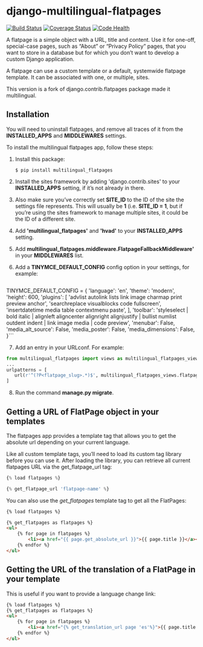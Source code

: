 # django-multilingual-flatpages

[![Build Status](https://travis-ci.org/codesyntax/django-multilingual-flatpages.svg?branch=master)](https://travis-ci.org/codesyntax/django-multilingual-flatpages) [![Coverage Status](https://coveralls.io/repos/github/codesyntax/django-multilingual-flatpages/badge.svg?branch=master)](https://coveralls.io/github/codesyntax/django-multilingual-flatpages?branch=master) [![Code Health](https://landscape.io/github/codesyntax/django-multilingual-flatpages/master/landscape.svg?style=flat)](https://landscape.io/github/codesyntax/django-multilingual-flatpages/master)


A flatpage is a simple object with a URL, title and content. Use it for one-off, special-case pages, such as “About” or “Privacy Policy” pages, that you want to store in a database but for which you don’t want to develop a custom Django application.

A flatpage can use a custom template or a default, systemwide flatpage template. It can be associated with one, or multiple, sites.

This version is a fork of django.contrib.flatpages package made it multilingual.


## Installation

You will need to uninstall flatpages, and remove all traces of it from the **INSTALLED_APPS**
and **MIDDLEWARES** settings.

To install the multilingual flatpages app, follow these steps:

1. Install this package:

    ```
    $ pip install multilingual_flatpages
    ```

2. Install the sites framework by adding 'django.contrib.sites' to your **INSTALLED_APPS** setting, if it’s not already in there.

3. Also make sure you’ve correctly set **SITE_ID** to the ID of the site the settings file represents. This will usually be **1** (i.e. **SITE_ID = 1**, but if you’re using the sites framework to manage multiple sites, it could be the ID of a different site.

4. Add **'multilingual_flatpages'** and **'hvad'** to your **INSTALLED_APPS** setting.

5. Add **multilingual_flatpages.middleware.FlatpageFallbackMiddleware'** in your **MIDDLEWARES** list.

6. Add a **TINYMCE_DEFAULT_CONFIG** config option in your settings, for example:

    ```python
TINYMCE_DEFAULT_CONFIG = {
    'language': 'en',
    'theme': 'modern',
    'height': 600,
    'plugins': [
        'advlist autolink lists link image charmap print preview anchor',
        'searchreplace visualblocks code fullscreen',
        'insertdatetime media table contextmenu paste',
    ],
    'toolbar': 'styleselect | bold italic | alignleft aligncenter alignright alignjustify | bullist numlist outdent indent | link image media | code preview',
    'menubar': False,
    'media_alt_source': False,
    'media_poster': False,
    'media_dimensions': False,
}```

7. Add an entry in your URLconf. For example:

 ```python
from multilingual_flatpages import views as multilingual_flatpages_views
...
urlpatterns = [
    url(r'^(?P<flatpage_slug>.*)$', multilingual_flatpages_views.flatpage, name='multilingual_flatpages'),
]
```

8. Run the command **manage.py migrate**.


## Getting a URL of FlatPage object in your templates

The flatpages app provides a template tag that allows you to get the absolute url depending on your current language.

Like all custom template tags, you’ll need to load its custom tag library before you can use it. After loading the library, you can retrieve all current flatpages URL via the get_flatpage_url tag:

```python
{% load flatpages %}

{% get_flatpage_url 'flatpage-name' %}
```

You can also use the *get_flatpages* template tag to get all the FlatPages:

```html
{% load flatpages %}

{% get_flatpages as flatpages %}
<ul>
    {% for page in flatpages %}
        <li><a href="{{ page.get_absolute_url }}">{{ page.title }}</a></li>
    {% endfor %}
</ul>
```

## Getting the URL of the translation of a FlatPage in your template

This is useful if you want to provide a language change link:

```html
{% load flatpages %}
{% get_flatpages as flatpages %}
<ul>
    {% for page in flatpages %}
        <li><a href="{% get_translation_url page 'es'%}">{{ page.title }}</a></li>
    {% endfor %}
</ul>
```
